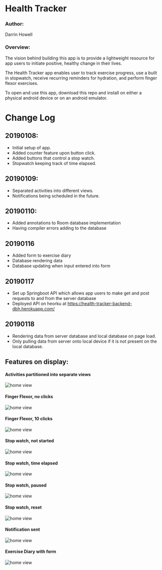 # Health Tracker

### Author: 
Darrin Howell

### Overview: 
The vision behind building this app is to provide a lightweight resource for app users to 
initiate positive, healthy change in their lives. <br/> 

The Health Tracker app enables user to track exercise progress, use a built in stopwatch, 
receive recurring reminders for hydration, and perform finger flexor exercises. <br/>

To open and use this app, download this repo and install on either a physical android
device or on an android emulator. <br/>

# Change Log

## 20190108:
* Initial setup of app.
* Added counter feature upon button click.
* Added buttons that control a stop watch.
* Stopwatch keeping track of time elapsed. 

## 20190109:
* Separated activities into different views. 
* Notifications being scheduled in the future. 

## 20190110:
* Added annotations to Room database implementation
* Having compiler errors adding to the database

## 20190116
* Added form to exercise diary
* Database rendering data
* Database updating when input entered into form

## 20190117
* Set up Springboot API which allows app users to make get and post requests to and from the 
server database
* Deployed API on heorku at https://health-tracker-backend-dbh.herokuapp.com/

## 20190118
* Rendering data from server database and local database on page load. 
 * Only pulling data from server onto local device if it is not present on the local database. 


## Features on display: 

#### Activities partitioned into separate views

![home view](./app/changelog_assets/healthTracker_ActivitiesBrokenUp.png)

#### Finger Flexor, no clicks

![home view](./app/changelog_assets/health-tracker_fingerFlexor_noClicks.png)

#### Finger Flexor, 10 clicks

![home view](./app/changelog_assets/heatlh-tracker_fingerFlexor_tenClicks.png)

#### Stop watch, not started

![home view](./app/changelog_assets/heatlh-tracker_stopWatch_NotStarted.png)

#### Stop watch, time elapsed

![home view](./app/changelog_assets/health-tracker_stopWatch_timeElapsed.png)

#### Stop watch, paused

![home view](./app/changelog_assets/health-tracker_stopWatch_paused.png)

#### Stop watch, reset

![home view](./app/changelog_assets/health-tracker_stopwatch_reset.png)

#### Notification sent

![home view](./app/changelog_assets/health-tracker_notificationSent_onSchedule.png)

#### Exercise Diary with form

![home view](./app/changelog_assets/health-tracker_exerciseDiaryAndForm.png)